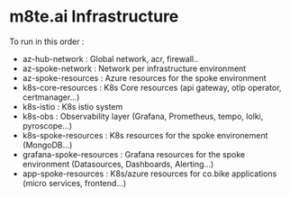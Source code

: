 # m8te.ai Infrastructure

To run in this order : 

 - az-hub-network : Global network, acr, firewall..
 - az-spoke-network : Network per infrastructure environment
 - az-spoke-resources : Azure resources for the spoke environment
 - k8s-core-resources : K8s Core resources (api gateway, otlp operator, certmanager...)
 - k8s-istio : K8s istio system
 - k8s-obs : Observability layer (Grafana, Prometheus, tempo, lolki, pyroscope...)
 - k8s-spoke-resources : K8s resources for the spoke environement (MongoDB...)
 - grafana-spoke-resources : Grafana resources for the spoke environment (Datasources, Dashboards, Alerting...)
 - app-spoke-resources : K8s/azure resources for co.bike applications (micro services, frontend...)